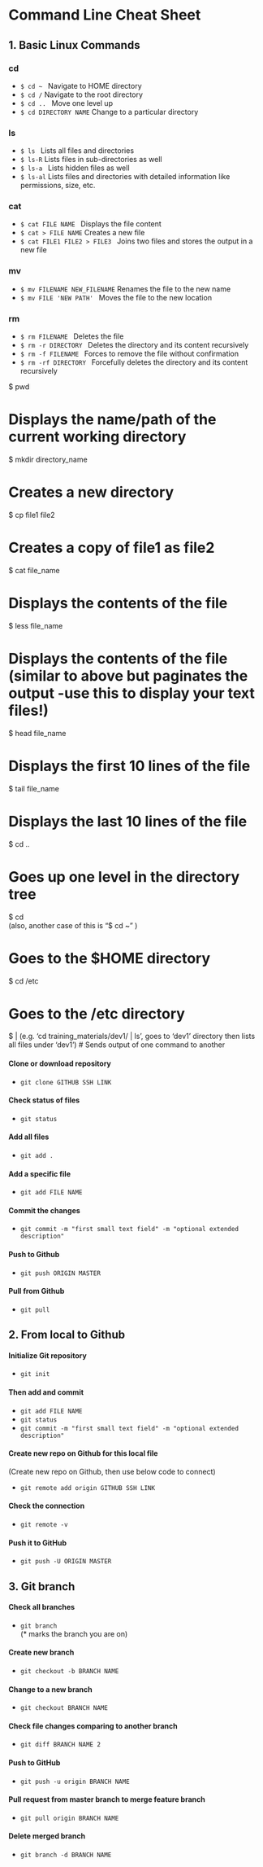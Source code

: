 # **Command Line Cheat Sheet**

## **1. Basic Linux Commands**

### cd
 - `$ cd ~ ` Navigate to HOME directory
 - `$ cd /` Navigate to the root directory
 - `$ cd .. ` Move one level up 
 - `$ cd DIRECTORY NAME` Change to a particular directory

### ls
 - `$ ls ` Lists all files and directories
 - `$ ls-R` Lists files in sub-directories as well
 - `$ ls-a ` Lists hidden files as well 
 - `$ ls-al` Lists files and directories with detailed information like permissions, size, etc.

### cat
 - `$ cat FILE NAME ` Displays the file content
 - `$ cat > FILE NAME` Creates a new file
 - `$ cat FILE1 FILE2 > FILE3 ` Joins two files and stores the output in a new file

### mv
 - `$ mv FILENAME NEW_FILENAME` Renames the file to the new name
 - `$ mv FILE 'NEW PATH' ` Moves the file to the new location

### rm
 - `$ rm FILENAME ` Deletes the file
 - `$ rm -r DIRECTORY ` Deletes the directory and its content recursively
 - `$ rm -f FILENAME ` Forces to remove the file without confirmation
 - `$ rm -rf DIRECTORY ` Forcefully deletes the directory and its content recursively

$ pwd  
# Displays the name/path of the current working directory  
$ mkdir directory_name 
# Creates a new directory   
$ cp file1 file2 
# Creates a copy of file1 as file2  
$ cat file_name 
# Displays the contents of the file  
$ less file_name 
# Displays the contents of the file (similar to above but paginates the output -use this to display  your text files!)  
$ head file_name 
# Displays the first 10 lines of the file  
$ tail file_name 
# Displays the last 10 lines of the file  
$ cd ..  
# Goes up one level in the directory tree  

$ cd  
(also, another case of this is “$ cd ~” )

# Goes to the $HOME directory  
$ cd /etc 
# Goes to the /etc directory  
$ | (e.g. ‘cd training_materials/dev1/ | ls’, goes to ‘dev1’ directory then lists all files under ‘dev1’)  # Sends output of one command to another  

#### Clone or download repository
- `git clone GITHUB SSH LINK`

#### Check status of files
- `git status`

#### Add all files
- `git add .`

#### Add a specific file
- `git add FILE NAME`

#### Commit the changes
- `git commit -m "first small text field" -m "optional extended description"`

#### Push to Github
- `git push ORIGIN MASTER`

#### Pull from Github
- `git pull`

## **2. From local to Github**

#### Initialize Git repository
- `git init`

#### Then add and commit
- `git add FILE NAME`
- `git status`
- `git commit -m "first small text field" -m "optional extended description"`

#### Create new repo on Github for this local file
(Create new repo on Github, then use below code to connect)
- `git remote add origin GITHUB SSH LINK`

#### Check the connection
- `git remote -v`

#### Push it to GitHub
- `git push -U ORIGIN MASTER`

## **3. Git branch**

#### Check all branches
- `git branch` <br />
(* marks the branch you are on)

#### Create new branch
- `git checkout -b BRANCH NAME`

#### Change to a new branch
- `git checkout BRANCH NAME`

#### Check file changes comparing to another branch
- `git diff BRANCH NAME 2`

#### Push to GitHub
- `git push -u origin BRANCH NAME`

#### Pull request from master branch to merge feature branch
- `git pull origin BRANCH NAME`

#### Delete merged branch
- `git branch -d BRANCH NAME`
